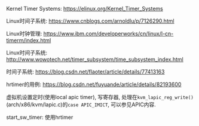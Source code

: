 Kernel Timer Systems: https://elinux.org/Kernel_Timer_Systems

Linux时间子系统: https://www.cnblogs.com/arnoldlu/p/7126290.html

Linux时钟管理: https://www.ibm.com/developerworks/cn/linux/l-cn-timerm/index.html

Linux时间子系统: http://www.wowotech.net/timer_subsystem/time_subsystem_index.html

时间子系统: https://blog.csdn.net/flaoter/article/details/77413163

hrtimer的用例: https://blog.csdn.net/fuyuande/article/details/82193600

虚拟机设置定时(使用local apic timer), 写寄存器, 处理在`kvm_lapic_reg_write()`(arch/x86/kvm/lapic.c)的`case APIC_IMICT`, 可以参见APIC内容.



start_sw_timer: 使用hrtimer